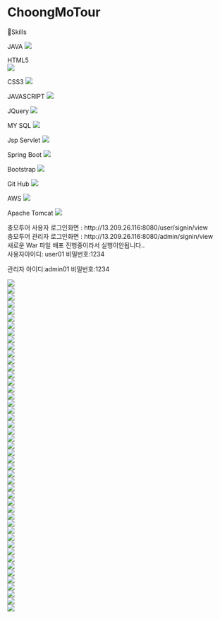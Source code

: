 # ChoongMoTour


  
 
  
 💪Skills
  
 <div class="text-center">
 JAVA
 <img src="https://img.shields.io/badge/JAVA-4479A1?style=flat-square&logo=JAVA&logoColor=white"/>
  
 HTML5  
<img src="https://img.shields.io/badge/HTML5-E34F26?style=flat-square&logo=HTML5&logoColor=white"/>
 
 CSS3
 <img src="https://img.shields.io/badge/CSS3-1572B6?style=flat-square&logo=CSS3&logoColor=white"/>
  
JAVASCRIPT 
<img src="https://img.shields.io/badge/JavaScript-F7DF1E?style=flat-square&logo=JavaScript&logoColor=white"/>
  
  
JQuery
<img src="https://img.shields.io/badge/jQuery-0769AD?style=flat-square&logo=jQuery&logoColor=white"/>
  
  
MY SQL
<img src="https://img.shields.io/badge/MySQL-4479A1?style=flat-square&logo=MySQL&logoColor=white"/>
  
Jsp Servlet
<img src="https://img.shields.io/badge/JSP Servlet-232F3E?style=flat-square&logo=JSP Servlet&logoColor=white"/>
  
  
Spring Boot
<img src="https://img.shields.io/badge/Spring Boot-6DB33F?style=flat-square&logo=Spring Boot&logoColor=white"/>
  
Bootstrap
<img src="https://img.shields.io/badge/Bootstrap-7952B3?style=flat-square&logo=Bootstrap&logoColor=white"/>

Git Hub
<img src="https://img.shields.io/badge/GitHub-181717?style=flat-square&logo=GitHub&logoColor=white"/>
  
AWS
<img src="https://img.shields.io/badge/amazonaws-232F3E?style=flat-square&logo=amazonaws&logoColor=white"/>

Apache Tomcat
<img src="https://img.shields.io/badge/Apache Tomcat-F8DC75?style=flat-square&logo=Apache Tomcat&logoColor=white"/>

  
</div>
충모투어 사용자 로그인화면 : http://13.209.26.116:8080/user/signin/view<br>
충모투어 관리자 로그인화면 : http://13.209.26.116:8080/admin/signin/view
<div class="">새로운 War 파일 배포 진행중이라서 실행이안됩니다..</div>
사용자아이디: user01 
비밀번호:1234

관리자 아이디:admin01
비밀번호:1234


<div class=""><img src ="https://img1.daumcdn.net/thumb/R1280x0/?scode=mtistory2&fname=https%3A%2F%2Fblog.kakaocdn.net%2Fdn%2Fspc2n%2FbtsgKok87uv%2Fxp91CJiPXkPurK1KXa5Km1%2Fimg.jpg"/> </div>
<div class=""><img src= "https://img1.daumcdn.net/thumb/R1280x0/?scode=mtistory2&fname=https%3A%2F%2Fblog.kakaocdn.net%2Fdn%2FMcQuV%2Fbtshbd2N2gJ%2FsfTLLHUtaEZw2LUG3NQ7c0%2Fimg.jpg" /></div>
<div class=""><img src= "https://img1.daumcdn.net/thumb/R1280x0/?scode=mtistory2&fname=https%3A%2F%2Fblog.kakaocdn.net%2Fdn%2FOjwRl%2FbtshceUFvXj%2FB6P4E9thASkxll8xoQ1aMk%2Fimg.jpg" /></div>
<div class=""><img src ="https://img1.daumcdn.net/thumb/R1280x0/?scode=mtistory2&fname=https%3A%2F%2Fblog.kakaocdn.net%2Fdn%2Fq1P7b%2Fbtsg7IiZWK7%2FIRdGOBu6Dsk9sGs9BqQtO0%2Fimg.jpg" /></div>
<div class=""><img src ="https://img1.daumcdn.net/thumb/R1280x0/?scode=mtistory2&fname=https%3A%2F%2Fblog.kakaocdn.net%2Fdn%2Fbqb1xR%2Fbtsg9PagJrZ%2FTSeUt96R3yZCiE480gSnl0%2Fimg.jpg" /></div>
<div class=""><img src ="https://img1.daumcdn.net/thumb/R1280x0/?scode=mtistory2&fname=https%3A%2F%2Fblog.kakaocdn.net%2Fdn%2FcPxdul%2FbtshapPW4yS%2Fk5KF1VNKkTzwHQn2bAGEp1%2Fimg.jpg" /></div>
<div class=""><img src ="https://img1.daumcdn.net/thumb/R1280x0/?scode=mtistory2&fname=https%3A%2F%2Fblog.kakaocdn.net%2Fdn%2FbcKtC3%2Fbtsg9DuzGXj%2FCZRAqbYqYRJg9YFRZTAf41%2Fimg.jpg" /></div>
<div class=""><img src ="https://img1.daumcdn.net/thumb/R1280x0/?scode=mtistory2&fname=https%3A%2F%2Fblog.kakaocdn.net%2Fdn%2FTJFp1%2Fbtsg9Mq4lzU%2FbkSgPHk3F3E0T5xrWwt4c0%2Fimg.jpg" /></div>
<div class=""><img src ="https://img1.daumcdn.net/thumb/R1280x0/?scode=mtistory2&fname=https%3A%2F%2Fblog.kakaocdn.net%2Fdn%2F8Bhcs%2Fbtshce1qLwQ%2FuiUeslIncCvzMMQuJkGwwK%2Fimg.jpg" /></div>
<div class=""><img src ="https://img1.daumcdn.net/thumb/R1280x0/?scode=mtistory2&fname=https%3A%2F%2Fblog.kakaocdn.net%2Fdn%2FDq39h%2Fbtsg3VXflQn%2FSDir35QB4b31Eq5wzCrwL1%2Fimg.jpg" /></div>
<div class=""><img src ="https://img1.daumcdn.net/thumb/R1280x0/?scode=mtistory2&fname=https%3A%2F%2Fblog.kakaocdn.net%2Fdn%2FnqBEv%2Fbtsg9uK2T6s%2FtmQaJNCeX5YKivifpkaYok%2Fimg.jpg" /></div>
<div class=""><img src ="https://img1.daumcdn.net/thumb/R1280x0/?scode=mtistory2&fname=https%3A%2F%2Fblog.kakaocdn.net%2Fdn%2FtY6j5%2Fbtsg7IJ92mZ%2FHng91r9AzDNsUKof2dyEk0%2Fimg.jpg" /></div>
<div class=""><img src ="https://img1.daumcdn.net/thumb/R1280x0/?scode=mtistory2&fname=https%3A%2F%2Fblog.kakaocdn.net%2Fdn%2Fkw02U%2Fbtsg84MTgVk%2F3uJkMNnWqGFIfUC5FTXuU0%2Fimg.jpg" /></div>
<div class=""><img src ="https://img1.daumcdn.net/thumb/R1280x0/?scode=mtistory2&fname=https%3A%2F%2Fblog.kakaocdn.net%2Fdn%2FosJsf%2Fbtsg7HLbG4N%2FKarfER1vsAjZJb8SVN82dK%2Fimg.jpg" /></div>
<div class=""><img src ="https://img1.daumcdn.net/thumb/R1280x0/?scode=mtistory2&fname=https%3A%2F%2Fblog.kakaocdn.net%2Fdn%2FcmljsG%2Fbtsg840p2JQ%2FjnC1oVb9rKuQiAXQTIINy0%2Fimg.jpg" /></div>
<div class=""><img src ="https://img1.daumcdn.net/thumb/R1280x0/?scode=mtistory2&fname=https%3A%2F%2Fblog.kakaocdn.net%2Fdn%2Fb0asDK%2Fbtsg247Kll9%2FpGLSWrzW0Uo5cTtknTGUKk%2Fimg.jpg" /></div>
<div class=""><img src ="https://img1.daumcdn.net/thumb/R1280x0/?scode=mtistory2&fname=https%3A%2F%2Fblog.kakaocdn.net%2Fdn%2FuiZNj%2Fbtshaqafrok%2FXS3RI3svIndxCupvGBNVr0%2Fimg.jpg" /></div>
<div class=""><img src ="https://img1.daumcdn.net/thumb/R1280x0/?scode=mtistory2&fname=https%3A%2F%2Fblog.kakaocdn.net%2Fdn%2FLsxv8%2Fbtsg7HRZzgh%2FU8UzcWZOwJ8IAGkiySnrX1%2Fimg.jpg" /></div>
<div class=""><img src ="https://img1.daumcdn.net/thumb/R1280x0/?scode=mtistory2&fname=https%3A%2F%2Fblog.kakaocdn.net%2Fdn%2Fb9BOfn%2Fbtsg9DgXp6S%2F8kNZWq7wYoOqOekCedfiG0%2Fimg.jpg" /></div>
<div class=""><img src ="https://img1.daumcdn.net/thumb/R1280x0/?scode=mtistory2&fname=https%3A%2F%2Fblog.kakaocdn.net%2Fdn%2FYZFVS%2Fbtsg9fOa6D2%2FJMtNY4lossXVKP8Jx0eHxk%2Fimg.jpg" /></div>
<div class=""><img src ="https://img1.daumcdn.net/thumb/R1280x0/?scode=mtistory2&fname=https%3A%2F%2Fblog.kakaocdn.net%2Fdn%2FbUwjto%2Fbtsg9PBjJoN%2FhxIPrHKtectamVVfS1koQK%2Fimg.jpg" /></div>
<div class=""><img src ="https://img1.daumcdn.net/thumb/R1280x0/?scode=mtistory2&fname=https%3A%2F%2Fblog.kakaocdn.net%2Fdn%2Fb3Me7b%2Fbtsg97hLTvb%2Fg38q57g7DIrq2HvDgrbpYK%2Fimg.jpg" /></div>
<div class=""><img src ="https://img1.daumcdn.net/thumb/R1280x0/?scode=mtistory2&fname=https%3A%2F%2Fblog.kakaocdn.net%2Fdn%2FsN8MU%2Fbtshc5iY8AI%2Fz66tKMS7sa0LaEwt8Fn9b0%2Fimg.jpg" /></div>
<div class=""><img src ="https://img1.daumcdn.net/thumb/R1280x0/?scode=mtistory2&fname=https%3A%2F%2Fblog.kakaocdn.net%2Fdn%2FBtAwo%2Fbtsg96b7g4A%2FwAJC5aAukkY2TZXUaukjd0%2Fimg.jpg" /></div>
<div class=""><img src ="https://img1.daumcdn.net/thumb/R1280x0/?scode=mtistory2&fname=https%3A%2F%2Fblog.kakaocdn.net%2Fdn%2FbfMIXE%2Fbtsg97a1f2A%2FGsmtXIGgdWxUcPZVgC4WzK%2Fimg.jpg" /></div>
<div class=""><img src ="https://img1.daumcdn.net/thumb/R1280x0/?scode=mtistory2&fname=https%3A%2F%2Fblog.kakaocdn.net%2Fdn%2FDtmNv%2Fbtsg9gTRubW%2FbSApAFB7vVf6Znr3kjkhA0%2Fimg.jpg" /></div>
<div class=""><img src ="https://img1.daumcdn.net/thumb/R1280x0/?scode=mtistory2&fname=https%3A%2F%2Fblog.kakaocdn.net%2Fdn%2Ft6Ugn%2Fbtsg4h6NuRt%2FLP4zs3BXQ8WBvq7f52MNN1%2Fimg.jpg" /></div>
<div class=""><img src ="https://img1.daumcdn.net/thumb/R1280x0/?scode=mtistory2&fname=https%3A%2F%2Fblog.kakaocdn.net%2Fdn%2FcZMpJQ%2FbtshaqnLM6Q%2FRl6aHpM9DKxE0fKKDWOVuk%2Fimg.jpg" /></div>
<div class=""><img src ="https://img1.daumcdn.net/thumb/R1280x0/?scode=mtistory2&fname=https%3A%2F%2Fblog.kakaocdn.net%2Fdn%2FcavtvE%2Fbtsg96b7g7R%2FpEKixoRCFxxwT8J0TTeIH1%2Fimg.jpg" /></div>
<div class=""><img src ="https://img1.daumcdn.net/thumb/R1280x0/?scode=mtistory2&fname=https%3A%2F%2Fblog.kakaocdn.net%2Fdn%2FV9a7t%2Fbtshap3vLNL%2Ff9fPCcS4rI5rCZg4RFkJDK%2Fimg.jpg" /></div>
<div class=""><img src ="https://img1.daumcdn.net/thumb/R1280x0/?scode=mtistory2&fname=https%3A%2F%2Fblog.kakaocdn.net%2Fdn%2Fbfw8eq%2Fbtsg85dYHcS%2FWeHifLtKFKrMkS8QHsifM1%2Fimg.jpg" /></div>
<div class=""><img src ="https://img1.daumcdn.net/thumb/R1280x0/?scode=mtistory2&fname=https%3A%2F%2Fblog.kakaocdn.net%2Fdn%2Fej7vfm%2Fbtsg4g7Qv1Z%2Fe8dmJPRF21zqIYeFKbCvR0%2Fimg.jpg" /></div>
<div class=""><img src ="https://img1.daumcdn.net/thumb/R1280x0/?scode=mtistory2&fname=https%3A%2F%2Fblog.kakaocdn.net%2Fdn%2FZ70Ci%2Fbtsg9g0BXHA%2FZIAfO76f7AimHO2noKGuJK%2Fimg.jpg" /></div>
<div class=""><img src ="https://img1.daumcdn.net/thumb/R1280x0/?scode=mtistory2&fname=https%3A%2F%2Fblog.kakaocdn.net%2Fdn%2Flr39A%2Fbtsg9uK2UAI%2FjmkYIzm9h1kvuXcsbXbez1%2Fimg.jpg" /></div>
<div class=""><img src ="https://img1.daumcdn.net/thumb/R1280x0/?scode=mtistory2&fname=https%3A%2F%2Fblog.kakaocdn.net%2Fdn%2FwJgDI%2Fbtsg8brJCtU%2Fe19TmjwG8G1U4BKqlKs7xK%2Fimg.jpg" /></div>
<div class=""><img src ="https://img1.daumcdn.net/thumb/R1280x0/?scode=mtistory2&fname=https%3A%2F%2Fblog.kakaocdn.net%2Fdn%2FcmHhNS%2Fbtsg26LatYG%2FHF7qcsqGEN7fUrf4vXwbi1%2Fimg.jpg" /></div>
<div class=""><img src ="https://img1.daumcdn.net/thumb/R1280x0/?scode=mtistory2&fname=https%3A%2F%2Fblog.kakaocdn.net%2Fdn%2FbPfavB%2Fbtsg4iq8yGW%2FokEOfmpXRJTyA0L6Vm7vo0%2Fimg.jpg" /></div>
<div class=""><img src ="https://img1.daumcdn.net/thumb/R1280x0/?scode=mtistory2&fname=https%3A%2F%2Fblog.kakaocdn.net%2Fdn%2FbPfavB%2Fbtsg4iq8yGW%2FokEOfmpXRJTyA0L6Vm7vo0%2Fimg.jpg" /></div>
<div class=""><img src ="https://img1.daumcdn.net/thumb/R1280x0/?scode=mtistory2&fname=https%3A%2F%2Fblog.kakaocdn.net%2Fdn%2FcTV1QZ%2Fbtshas6Y2yP%2FmwbTahwjM1NbYaG8vJPJ20%2Fimg.jpg" /></div>
<div class=""><img src ="https://img1.daumcdn.net/thumb/R1280x0/?scode=mtistory2&fname=https%3A%2F%2Fblog.kakaocdn.net%2Fdn%2FyacP1%2FbtsjQfEbb3L%2F1JpKOta9iCe1E4cPhQmkD0%2Fimg.jpg" /></div>
<div class=""><img src ="https://img1.daumcdn.net/thumb/R1280x0/?scode=mtistory2&fname=https%3A%2F%2Fblog.kakaocdn.net%2Fdn%2FyacP1%2FbtsjQfEbb3L%2F1JpKOta9iCe1E4cPhQmkD0%2Fimg.jpg" /></div>
<div class=""><img src ="https://img1.daumcdn.net/thumb/R1280x0/?scode=mtistory2&fname=https%3A%2F%2Fblog.kakaocdn.net%2Fdn%2F6yOU6%2FbtsjPJZTPlL%2Fk9gqUo8SVYzD9CAmTUi57k%2Fimg.jpg" /></div>
<div class=""><img src ="https://img1.daumcdn.net/thumb/R1280x0/?scode=mtistory2&fname=https%3A%2F%2Fblog.kakaocdn.net%2Fdn%2FpvyGb%2FbtsjPE5kBib%2FV06ZCbYyc3k7GIUU4AoJx0%2Fimg.jpg" /></div>
<div class=""><img src ="https://img1.daumcdn.net/thumb/R1280x0/?scode=mtistory2&fname=https%3A%2F%2Fblog.kakaocdn.net%2Fdn%2Fo3P3q%2FbtsjRmQBvUu%2FDE98VukKEzAFkawkzH8znk%2Fimg.jpg" /></div>
<div class=""><img src ="https://img1.daumcdn.net/thumb/R1280x0/?scode=mtistory2&fname=https%3A%2F%2Fblog.kakaocdn.net%2Fdn%2FbM1dfT%2FbtsjWpMCgsR%2Fe8We1HyzYnbcimth1up29K%2Fimg.jpg" /></div>
<div class=""><img src ="https://img1.daumcdn.net/thumb/R1280x0/?scode=mtistory2&fname=https%3A%2F%2Fblog.kakaocdn.net%2Fdn%2FbqGA17%2FbtsjO8MHyzw%2FGQFtDKSbLUecqrOALuddyk%2Fimg.jpg" /></div>
<div class=""><img src ="https://img1.daumcdn.net/thumb/R1280x0/?scode=mtistory2&fname=https%3A%2F%2Fblog.kakaocdn.net%2Fdn%2FkDsT6%2FbtsjPJr39P1%2FdJxErTguj8uH70cHQXHbB1%2Fimg.jpg" /></div>
